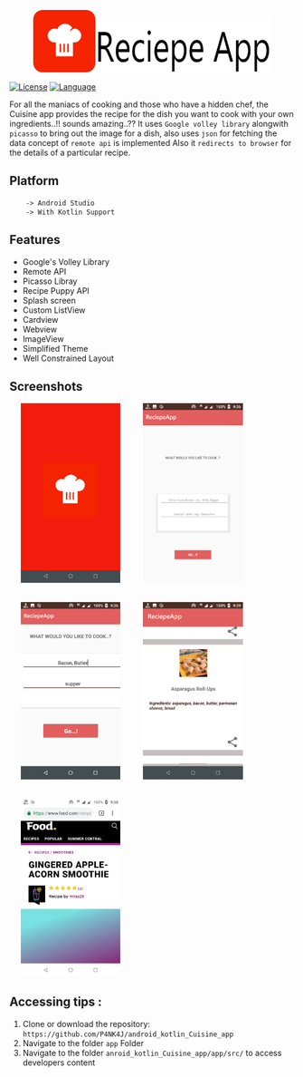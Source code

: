 <p align="center"><img height="110px" width="110px" src="./branding/other/logo.png" alt="Reciepe App"/><img height="100px" width="310px" src="./branding/other/text.png" alt="Reciepe App"/></p>



[![License](https://img.shields.io/badge/License-MIT-green)](https://github.com/yashgoyal2802/ReciepeApp/blob/master/LICENSE)
[![Language](https://img.shields.io/badge/Kotlin-100.0%25-success)](https://kotlinlang.org/)


For all the maniacs of cooking and those who have a hidden chef, the Cuisine app provides the recipe for the dish you want to cook with your own ingredients..!!
sounds amazing..??
It uses `Google volley library` alongwith `picasso` to bring out the image for a dish, also uses `json` for fetching the data
concept of `remote api` is implemented
Also it `redirects to browser` for the details of a particular recipe.

## Platform
        -> Android Studio
        -> With Kotlin Support

## Features

* Google's Volley Library
* Remote API
* Picasso Libray
* Recipe Puppy API
* Splash screen
* Custom ListView
* Cardview
* Webview
* ImageView
* Simplified Theme
* Well Constrained Layout


## Screenshots

<div style="display:flex;">
<img alt="App image" src="./branding/screenshots/Group_4.png" width="35%" hspace="20">
<img alt="App image" src="./branding/screenshots/Group_5.png" width="35%" hspace="20">
</div>
<br/>
<br/>
<div style="display:flex;">
<img alt="App image" src="./branding/screenshots/Group_1.png" width="35%" hspace="20">
<img alt="App image" src="./branding/screenshots/Group_2.png" width=35%" hspace="20">
</div>
<br/>
<br/>
<div>
<img alt="App image" src="./branding/screenshots/Group_3.png" width="35%" hspace="20">
</div>

## Accessing tips :

1. Clone or download the repository: `https://github.com/P4NK4J/android_kotlin_Cuisine_app`
2. Navigate to the folder `app` Folder
3. Navigate to the folder `anroid_kotlin_Cuisine_app/app/src/` to access developers content
